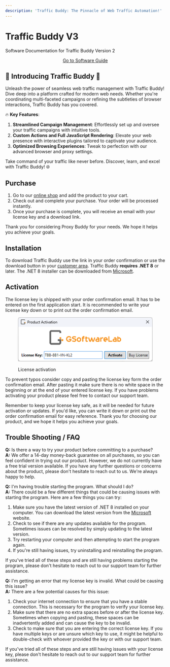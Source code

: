 ```yaml
---
description: 'Traffic Buddy: The Pinnacle of Web Traffic Automation!'
---
```


# Traffic Buddy V3

Software Documentation for Traffic Buddy Version 2

<p align="center"><a href="software-guide.md" class="button primary">Go to Software Guide</a></p>

## 🚀 **Introducing Traffic Buddy** 🚀

Unleash the power of seamless web traffic management with Traffic Buddy! Dive deep into a platform crafted for modern web needs. Whether you're coordinating multi-faceted campaigns or refining the subtleties of browser interactions, Traffic Buddy has you covered.

🔥 **Key Features**:

1. **Streamlined Campaign Management**: Effortlessly set up and oversee your traffic campaigns with intuitive tools.
2. **Custom Actions and Full JavaScript Rendering**: Elevate your web presence with interactive plugins tailored to captivate your audience.
3. **Optimized Browsing Experiences**: Tweak to perfection with our advanced browser and proxy settings.

Take command of your traffic like never before. Discover, learn, and excel with Traffic Buddy! 🌐

## Purchase

1. Go to our [online shop](https://gsoftwarelab.com/shop/) and add the product to your cart.
2. Check out and complete your purchase. Your order will be processed instantly.
3. Once your purchase is complete, you will receive an email with your license key and a download link.

Thank you for considering Proxy Buddy for your needs. We hope it helps you achieve your goals.

## Installation

To download Traffic Buddy use the link in your order confirmation or use the download button in your [customer area](https://gsoftwarelab.com/my-account/downloads/). Traffic Buddy **requires .NET 8** or later. The .NET 8 installer can be downloaded from [Microsoft](https://dotnet.microsoft.com/en-us/download/dotnet/thank-you/runtime-desktop-8.0.8-windows-x64-installer).

## Activation

The license key is shipped with your order confirmation email. It has to be entered on the first application start. It is recommended to write your license key down or to print out the order confirmation email.

<figure><img src="../.gitbook/assets/license-activation.png" alt=""><figcaption><p>License activation</p></figcaption></figure>

To prevent typos consider copy and pasting the license key form the order confirmation email. After pasting it make sure there is no white space in the beginning or at the end of your entered license key. If you have problems activating your product please feel free to contact our support team.

Remember to keep your license key safe, as it will be needed for future activation or updates. If you'd like, you can write it down or print out the order confirmation email for easy reference. Thank you for choosing our product, and we hope it helps you achieve your goals.

## Trouble Shooting / FAQ

**Q:** Is there a way to try your product before committing to a purchase?\
**A:** We offer a 14-day money-back guarantee on all purchases, so you can feel confident in trying out our product. However, we do not currently have a free trial version available. If you have any further questions or concerns about the product, please don't hesitate to reach out to us. We're always happy to help.

**Q:** I'm having trouble starting the program. What should I do?\
**A:** There could be a few different things that could be causing issues with starting the program. Here are a few things you can try:

1. Make sure you have the latest version of .NET 8 installed on your computer. You can download the latest version from the [Microsoft](https://dotnet.microsoft.com/en-us/download/dotnet/thank-you/runtime-desktop-8.0.8-windows-x64-installer) website.
2. Check to see if there are any updates available for the program. Sometimes issues can be resolved by simply updating to the latest version.
3. Try restarting your computer and then attempting to start the program again.
4. If you're still having issues, try uninstalling and reinstalling the program.

If you've tried all of these steps and are still having problems starting the program, please don't hesitate to reach out to our support team for further assistance.

**Q:** I'm getting an error that my license key is invalid. What could be causing this issue?\
**A:** There are a few potential causes for this issue:

1. Check your internet connection to ensure that you have a stable connection. This is necessary for the program to verify your license key.
2. Make sure that there are no extra spaces before or after the license key. Sometimes when copying and pasting, these spaces can be inadvertently added and can cause the key to be invalid.
3. Check to make sure that you are entering the correct license key. If you have multiple keys or are unsure which key to use, it might be helpful to double-check with whoever provided the key or with our support team.

If you've tried all of these steps and are still having issues with your license key, please don't hesitate to reach out to our support team for further assistance.

